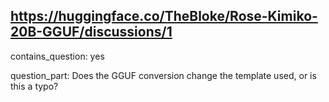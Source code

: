 ## https://huggingface.co/TheBloke/Rose-Kimiko-20B-GGUF/discussions/1

contains_question: yes

question_part: Does the GGUF conversion change the template used, or is this a typo?